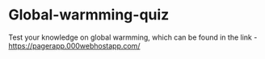 # Global-warmming-quiz
Test your knowledge on global warmming, which can be found in the link - 
https://pagerapp.000webhostapp.com/

